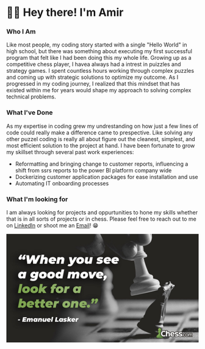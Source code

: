 # :raising_hand_man: Hey there! I'm Amir
### Who I Am
Like most people, my coding story started with a single "Hello World" in high school, but there was something about executing my first successful program that felt like I had been doing this my whole life. Growing up as a competitive chess player, I havea always had a intrest in puizzles and strategy games. I spent countless hours  working through complex puzzles and coming up with strategic solutions to optimize my outcome. As I progressed in my coding journey, I realized that this mindset that has existed within me for years would shape my approach to solving complex technical problems.

### What I've Done
As my expertise in coding grew my undrestanding on how just a few lines of code could really make a difference came to prespective. Like solving any other puzzel coding is really all about figure out the cleanest, simplest, and most efficient solution to the project at hand. I have been fortunate to grow my skillset through several past work experiences:
- Reformatting and bringing change to customer reports, influencing a shift from ssrs reports to the power BI platform company wide
- Dockerizing customer application packages for ease installation and use
- Automating IT onboarding processes

### What I'm looking for
I am always looking for projects and oppurtunities to hone my skills whether that is in all sorts of projects or in chess. Please feel free to reach out to me on [Linkedln](https://www.linkedin.com/in/amirrezamoghtader) or shoot me an [Email](mailto:amirreza.moghtader@yahoo.ca)! :grin:

![Javatpoint](https://github.com/DaRuDaTrOlLeR/DaRuDaTrOlLeR/blob/master/chess.jpeg)

